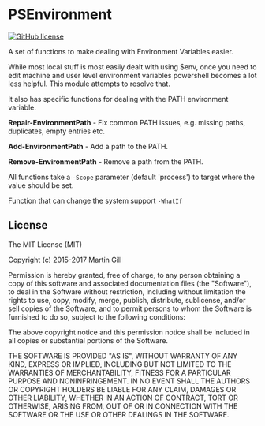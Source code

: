PSEnvironment
=============
[![GitHub license](https://img.shields.io/github/license/mashape/apistatus.svg)](http://opensource.org/licenses/MIT)

A set of functions to make dealing with Environment Variables easier.

While most local stuff is most easily dealt with using $env, once you need to edit machine and user level environment variables powershell becomes a lot less helpful. This module attempts to resolve that.

It also has specific functions for dealing with the PATH environment variable.

**Repair-EnvironmentPath** - Fix common PATH issues, e.g. missing paths, duplicates, empty entries etc.

**Add-EnvironmentPath** - Add a path to the PATH.

**Remove-EnvironmentPath** - Remove a path from the PATH.

All functions take a ```-Scope``` parameter (default 'process') to target where the value should be set.

Function that can change the system support ```-WhatIf```

License
-------

The MIT License (MIT)

Copyright (c) 2015-2017 Martin Gill

Permission is hereby granted, free of charge, to any person obtaining a copy
of this software and associated documentation files (the "Software"), to deal
in the Software without restriction, including without limitation the rights
to use, copy, modify, merge, publish, distribute, sublicense, and/or sell
copies of the Software, and to permit persons to whom the Software is
furnished to do so, subject to the following conditions:

The above copyright notice and this permission notice shall be included in
all copies or substantial portions of the Software.

THE SOFTWARE IS PROVIDED "AS IS", WITHOUT WARRANTY OF ANY KIND, EXPRESS OR
IMPLIED, INCLUDING BUT NOT LIMITED TO THE WARRANTIES OF MERCHANTABILITY,
FITNESS FOR A PARTICULAR PURPOSE AND NONINFRINGEMENT. IN NO EVENT SHALL THE
AUTHORS OR COPYRIGHT HOLDERS BE LIABLE FOR ANY CLAIM, DAMAGES OR OTHER
LIABILITY, WHETHER IN AN ACTION OF CONTRACT, TORT OR OTHERWISE, ARISING FROM,
OUT OF OR IN CONNECTION WITH THE SOFTWARE OR THE USE OR OTHER DEALINGS IN
THE SOFTWARE.

